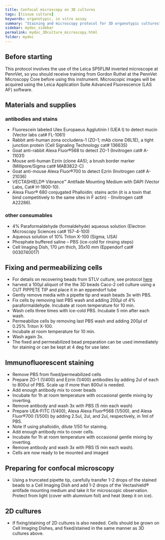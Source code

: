 ```yaml
---
title: Confocal microscopy on 3D cultures
tags: [tissue culture]
keywords: organotypic, in vitro assay
summary: "Staining and microscopy protocol for 3D organotypic cultures"
sidebar: mydoc_sidebar
permalink: mydoc_3Dculture_microscopy.html
folder: mydoc
---
```


## Before starting

This protocol involves the use of the Leica SP5FLIM inverted microscope at PennVet, so you should receive training from Gordon Ruthel at the PennVet Microscopy Core before using this instrument.  Microscopic images will be acquired using the Leica Application Suite Advanced Fluorescence (LAS AF) software.

## Materials and supplies

### antibodies and stains

* Fluorescein labeled Ulex Europaeus Agglutinin I (UEA I) to detect mucin (Vector labs cat# FL-1061) 
* Rabbit anti-human zona occludens-1 (ZO-1; mAb clone D6L1E), a tight junction protein (Cell Signaling Technology cat# 13663S)
* Goat anti-rabbit Alexa Fluor®568 to detect ZO-1 (Invitrogen cat# A-11031) 
* Mouse anti-human Ezrin (clone 4A5); a brush border marker (Millipore/Sigma cat# MAB3822-C) 
* Goat anti-mouse Alexa Fluor®700 to detect Ezrin (Invitrogen cat# A-21036) 
* VECTASHIELD® Vibrance™ Antifade Mounting Medium with DAPI (Vector Labs, Cat# H-1800-10). 
* Alexa Fluor® 680 conjugated Phalloidin; stains actin (it is a toxin that bind competitively to the same sites in F actin) - (Invitrogen cat# A22286).

### other consumables

* 4% Paraformaldehyde (formaldehyde) aqueous solution (Electron Microscopy Sciences cat# 157-4-100)
* Aqueous solution of 10% Triton X-100 (Sigma, USA) 
* Phosphate buffered saline – PBS (ice-cold for rinsing steps)
* Cell Imaging Dish, 170 μm thich, 35x10 mm (Eppendorf cat# 0030740017) 


## Fixing and permeabilizing cells

* For details on recovering beads from STLV culture, see protocol [here](https://chmi-sops.github.io/mydoc_3Dculture.html)
* harvest a 100μl aliquot of the the 3D beads Caco-2 cell culture using a CUT PIPPETE TIP and place it in an eppendorf tube 
* Gently remove media with a pipette tip and wash beads 3x with PBS. 
* Fix cells by removing last PBS wash and adding 200μl of 4% paraformaldehyde.  Incubate at room temperature for 10 min. 
* Wash cells three times with ice-cold PBS.  Incubate 5 min after each wash.
* Permeabilize cells by removing last PBS wash and adding 200μl of 0.25% Triton X-100.
* Incubate at room temperature for 10 min. 
* Wash again 3x. 
* The fixed and permeabilized bead preparation can be used immediately for staining or can be kept at 4 deg for use later.


## Immunofluorescent staining 

* Remove PBS from fixed/permeabilized cells
* Prepare ZO-1 (1/400) and Ezrin (1/400) antibodies by adding 2ul of each to 800ul of PBS.  Scale up if more than 800ul is needed.
* Add enough antibody mix to cover beads
* Incubate for 1h at room temperature with occasional gentle mixing by inverting.
* Remove antibody and wash 3x with PBS (5 min each wash)
* Prepare UEA-FITC (1/400), Alexa Alexa Fluor®568 (1/500), and Alexa Fluor®700 (1/500) by adding 2.5ul, 2ul, and 2ul, respectively, in 1ml of PBS.
* Note If using phalloidin, dilute 1/50 for staining.
* Add enough antibody mix to cover cells.
* Incubate for 1h at room temperature with occasional gentle mixing by inverting.
* Remove antibody and wash 3x with PBS (5 min each wash).
* Cells are now ready to be mounted and imaged

## Preparing for confocal microscopy

* Using a truncated pipette tip, carefully transfer 1-2 drops of the stained beads to a Cell Imaging Dish and add 1-2 drops of the Vectashield® antifade mounting medium and take it for microscopic observation.  Protect from light (cover with alumnium foil) and heat (keep it on ice).

## 2D cultures

* If fixing/staining of 2D cultures is also needed.  Cells should be grown on Cell Imaging Dishes, and fixed/stained in the same manner as 3D cultures above.
